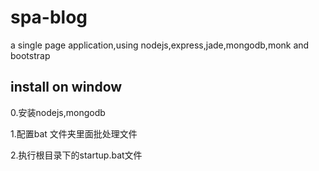 # spa-blog
a single page application,using nodejs,express,jade,mongodb,monk and bootstrap




## install on window
0.安装nodejs,mongodb

1.配置bat 文件夹里面批处理文件

2.执行根目录下的startup.bat文件
